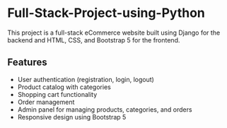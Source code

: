 # Full-Stack-Project-using-Python
This project is a full-stack eCommerce website built using Django for the backend and HTML, CSS, and Bootstrap 5 for the frontend. 

## Features

- User authentication (registration, login, logout)
- Product catalog with categories
- Shopping cart functionality
- Order management
- Admin panel for managing products, categories, and orders
- Responsive design using Bootstrap 5
